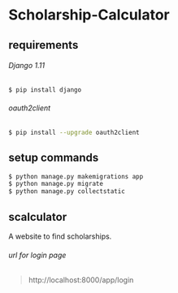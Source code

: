 # Scholarship-Calculator

## requirements

###### Django 1.11
```bash
$ pip install django
```

###### oauth2client
```bash
$ pip install --upgrade oauth2client
```

## setup commands
```bash
$ python manage.py makemigrations app
$ python manage.py migrate
$ python manage.py collectstatic
```

## scalculator
A website to find scholarships.

###### url for login page
> http://localhost:8000/app/login
